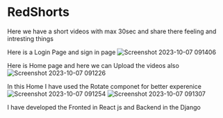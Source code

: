 # RedShorts
Here we have a short videos with max 30sec and share there feeling and intresting things

Here is a Login Page and sign in page 
![Screenshot 2023-10-07 091406](https://github.com/harikiran5184/RedShorts/assets/113755124/a6c4187b-1c6d-4e24-937f-2d728b9a3429)

Here is Home page and here we can Upload the videos also
![Screenshot 2023-10-07 091226](https://github.com/harikiran5184/RedShorts/assets/113755124/8ba89655-3c70-4b9c-96c6-49b0bd55700d)

In this Home I have used the Rotate componet for better experenice
![Screenshot 2023-10-07 091254](https://github.com/harikiran5184/RedShorts/assets/113755124/0ee40a5b-3917-494f-9b4a-c3ced49705d2)
![Screenshot 2023-10-07 091307](https://github.com/harikiran5184/RedShorts/assets/113755124/d108e76d-6295-4eff-b266-c6d11e5332e1)


I have developed the Fronted in React js and Backend in the Django
